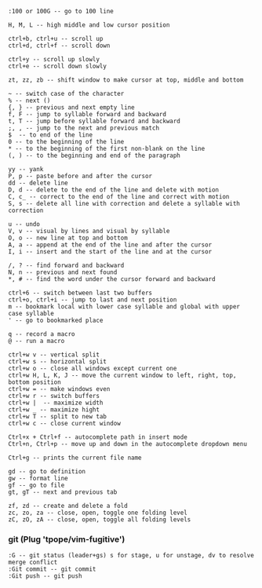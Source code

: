     :100 or 100G -- go to 100 line

    H, M, L -- high middle and low cursor position

    ctrl+b, ctrl+u -- scroll up
    ctrl+d, ctrl+f -- scroll down

    ctrl+y -- scroll up slowly
    ctrl+e -- scroll down slowly

    zt, zz, zb -- shift window to make cursor at top, middle and bottom

    ~ -- switch case of the character
    % -- next ()
    {, } -- previous and next empty line
    f, F -- jump to syllable forward and backward
    t, T -- jump before syllable forward and backward
    ;, , -- jump to the next and previous match
    $  -- to end of the line
    0 -- to the beginning of the line
    * -- to the beginning of the first non-blank on the line
    (, ) -- to the beginning and end of the paragraph

    yy -- yank
    P, p -- paste before and after the cursor
    dd -- delete line
    D, d -- delete to the end of the line and delete with motion
    C, c_ -- correct to the end of the line and correct with motion
    S, s -- delete all line with correction and delete a syllable with correction

    u -- undo
    V, v -- visual by lines and visual by syllable
    O, o -- new line at top and bottom
    A, a -- append at the end of the line and after the cursor
    I, i -- insert and the start of the line and at the cursor

    /, ? -- find forward and backward
    N, n -- previous and next found
    *, # -- find the word under the cursor forward and backward

    ctrl+6 -- switch between last two buffers
    ctrl+o, ctrl+i -- jump to last and next position
    m -- bookmark local with lower case syllable and global with upper case syllable
    ' -- go to bookmarked place

    q -- record a macro
    @ -- run a macro

    ctrl+w v -- vertical split
    ctrl+w s -- horizontal split
    ctrl+w o -- close all windows except current one
    ctrl+w H, L, K, J -- move the current window to left, right, top, bottom position
    ctrl+w = -- make windows even
    ctrl+w r -- switch buffers
    ctrl+w |  -- maximize width
    ctrl+w _ -- maximize hight
    ctrl+w T -- split to new tab
    ctrl+w c -- close current window

    Ctrl+x + Ctrl+f -- autocomplete path in insert mode
    Ctrl+n, Ctrl+p -- move up and down in the autocomplete dropdown menu

    Ctrl+g -- prints the current file name

    gd -- go to definition
    gw -- format line
    gf -- go to file
    gt, gT -- next and previous tab

    zf, zd -- create and delete a fold
    zc, zo, za -- close, open, toggle one folding level
    zC, zO, zA -- close, open, toggle all folding levels


### git (Plug 'tpope/vim-fugitive')

    :G -- git status (leader+gs) s for stage, u for unstage, dv to resolve merge conflict
    :Git commit -- git commit
    :Git push -- git push
